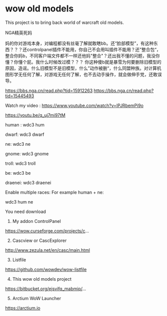 # wow old models

This project is to bring back world of warcraft old models.

NGA精英死妈

妈的你对游戏本身，对编程都没有丝毫了解就敢瞎bb。还“脸部模型”，有这种东西？？？还controlpanel插件不能用，你自己不会用叫插件不能用？还”整合包“，整合你妈b，不同客户端文件都不一样还他妈"整合"？还出我不懂的问题，我没你懂？你懂个屁。我什么时候改过模？？？
你这种傻b就是暴雪为何要删除旧模型的原因，造谣。什么旧模型不是旧模型，什么”动作被删“，什么同盟种族。对计算机图形学无任何了解，对游戏无任何了解，也不去动手操作，就会做伸手党，还敢误导。

https://bbs.nga.cn/read.php?tid=15912263
https://bbs.nga.cn/read.php?tid=15445493



Watch my video : https://www.youtube.com/watch?v=IPJRbemPi9o


https://youtu.be/q_uj7mi97tM



human : wdc3 hum

dwarf: wdc3 dwarf

ne: wdc3 ne

gnome: wdc3 gnome

troll: wdc3 troll

be: wdc3 be

draenei: wdc3 draenei


Enable multiple races: For example human + ne:

wdc3 hum ne


You need download

1. My addon ControlPanel

https://wow.curseforge.com/projects/c...

2. Cascview or CascExplorer

http://www.zezula.net/en/casc/main.html

3. Listfile

https://github.com/wowdev/wow-listfile

4. This wow old models project

https://bitbucket.org/ejsvifq_mabmip/...


5. Arctium WoW Launcher

https://arctium.io